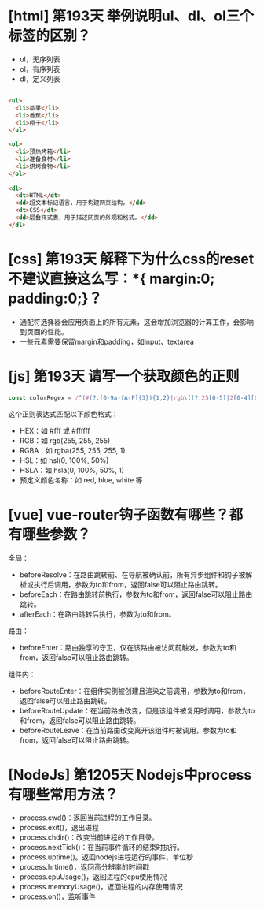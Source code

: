 # [html] 第193天 举例说明ul、dl、ol三个标签的区别？

- ul，无序列表
- ol，有序列表
- dl，定义列表

```html

<ul>
  <li>苹果</li>
  <li>香蕉</li>
  <li>橙子</li>
</ul>

<ol>
  <li>预热烤箱</li>
  <li>准备食材</li>
  <li>烘烤食物</li>
</ol>
   
<dl>
  <dt>HTML</dt>
  <dd>超文本标记语言，用于构建网页结构。</dd>
  <dt>CSS</dt>
  <dd>层叠样式表，用于描述网页的外观和格式。</dd>
</dl>

```

# [css] 第193天 解释下为什么css的reset不建议直接这么写：*{ margin:0; padding:0;}？

- 通配符选择器会应用页面上的所有元素，这会增加浏览器的计算工作，会影响到页面的性能。
- 一些元素需要保留margin和padding，如input、textarea

# [js] 第193天 请写一个获取颜色的正则

```javascript
const colorRegex = /^(#(?:[0-9a-fA-F]{3}){1,2}|rgb\((?:25[0-5]|2[0-4][0-9]|[01]?[0-9][0-9]?)\s*,\s*(?:25[0-5]|2[0-4][0-9]|[01]?[0-9][0-9]?)\s*,\s*(?:25[0-5]|2[0-4][0-9]|[01]?[0-9][0-9]?)\)|rgba\((?:25[0-5]|2[0-4][0-9]|[01]?[0-9][0-9]?)\s*,\s*(?:25[0-5]|2[0-4][0-9]|[01]?[0-9][0-9]?)\s*,\s*(?:25[0-5]|2[0-4][0-9]|[01]?[0-9][0-9]?)\s*,\s*(?:0?\.\d+|1(\.0+)?)\)|hsl\((?:[0-9]{1,2}|100)\s*,\s*(?:[0-9]{1,2}%|100%)\s*,\s*(?:[0-9]{1,2}%|100%)\)|hsla\((?:[0-9]{1,2}|100)\s*,\s*(?:[0-9]{1,2}%|100%)\s*,\s*(?:[0-9]{1,2}%|100%)\s*,\s*(?:0?\.\d+|1(\.0+)?)\)|\w{1,20})$/;

```
这个正则表达式匹配以下颜色格式：
- HEX：如 #fff 或 #ffffff
- RGB：如 rgb(255, 255, 255)
- RGBA：如 rgba(255, 255, 255, 1)
- HSL：如 hsl(0, 100%, 50%)
- HSLA：如 hsla(0, 100%, 50%, 1)
- 预定义颜色名称：如 red, blue, white 等

# [vue] vue-router钩子函数有哪些？都有哪些参数？

全局：
- beforeResolve：在路由跳转前、在导航被确认前，所有异步组件和钩子被解析或执行后调用，参数为to和from，返回false可以阻止路由跳转。
- beforeEach：在路由跳转前执行，参数为to和from，返回false可以阻止路由跳转。
- afterEach：在路由跳转后执行，参数为to和from。

路由：
- beforeEnter：路由独享的守卫，仅在该路由被访问前触发，参数为to和from，返回false可以阻止路由跳转。

组件内：
- beforeRouteEnter：在组件实例被创建且渲染之前调用，参数为to和from，返回false可以阻止路由跳转。
- beforeRouteUpdate：在当前路由改变，但是该组件被复用时调用，参数为to和from，返回false可以阻止路由跳转。
- beforeRouteLeave：在当前路由改变离开该组件时被调用，参数为to和from，返回false可以阻止路由跳转。

# [NodeJs] 第1205天 Nodejs中process有哪些常用方法？

- process.cwd()：返回当前进程的工作目录。
- process.exit()，退出进程
- process.chdir()：改变当前进程的工作目录。
- process.nextTick()：在当前事件循环的结束时执行。
- process.uptime()。返回nodejs进程运行的事件，单位秒
- process.hrtime()，返回高分辨率的时间戳
- process.cpuUsage()，返回进程的cpu使用情况
- process.memoryUsage()，返回进程的内存使用情况
- process.on()，监听事件

